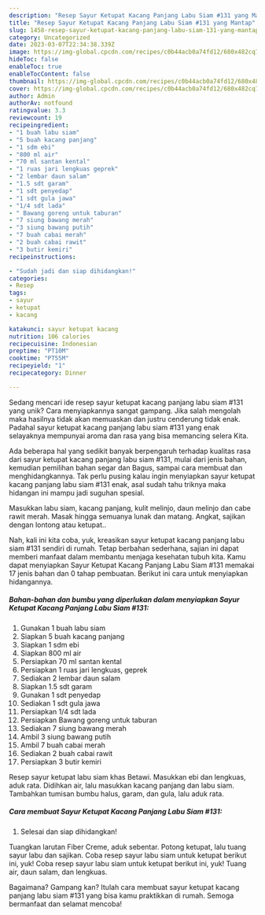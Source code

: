 ```yaml
---
description: "Resep Sayur Ketupat Kacang Panjang Labu Siam #131 yang Mantap"
title: "Resep Sayur Ketupat Kacang Panjang Labu Siam #131 yang Mantap"
slug: 1458-resep-sayur-ketupat-kacang-panjang-labu-siam-131-yang-mantap
category: Uncategorized
date: 2023-03-07T22:34:38.339Z
image: https://img-global.cpcdn.com/recipes/c0b44acb0a74fd12/680x482cq70/sayur-ketupat-kacang-panjang-labu-siam-131-foto-resep-utama.jpg
hideToc: false
enableToc: true
enableTocContent: false
thumbnail: https://img-global.cpcdn.com/recipes/c0b44acb0a74fd12/680x482cq70/sayur-ketupat-kacang-panjang-labu-siam-131-foto-resep-utama.jpg
cover: https://img-global.cpcdn.com/recipes/c0b44acb0a74fd12/680x482cq70/sayur-ketupat-kacang-panjang-labu-siam-131-foto-resep-utama.jpg
author: Admin
authorAv: notfound
ratingvalue: 3.3
reviewcount: 19
recipeingredient:
- "1 buah labu siam"
- "5 buah kacang panjang"
- "1 sdm ebi"
- "800 ml air"
- "70 ml santan kental"
- "1 ruas jari lengkuas geprek"
- "2 lembar daun salam"
- "1.5 sdt garam"
- "1 sdt penyedap"
- "1 sdt gula jawa"
- "1/4 sdt lada"
- " Bawang goreng untuk taburan"
- "7 siung bawang merah"
- "3 siung bawang putih"
- "7 buah cabai merah"
- "2 buah cabai rawit"
- "3 butir kemiri"
recipeinstructions:

- "Sudah jadi dan siap dihidangkan!"
categories:
- Resep
tags:
- sayur
- ketupat
- kacang

katakunci: sayur ketupat kacang 
nutrition: 106 calories
recipecuisine: Indonesian
preptime: "PT10M"
cooktime: "PT55M"
recipeyield: "1"
recipecategory: Dinner

---
```





Sedang mencari ide resep sayur ketupat kacang panjang labu siam #131 yang unik? Cara menyiapkannya sangat gampang. Jika salah mengolah maka hasilnya tidak akan memuaskan dan justru cenderung tidak enak. Padahal sayur ketupat kacang panjang labu siam #131 yang enak selayaknya mempunyai aroma dan rasa yang bisa memancing selera Kita.





Ada beberapa hal yang sedikit banyak berpengaruh terhadap kualitas rasa dari sayur ketupat kacang panjang labu siam #131, mulai dari jenis bahan, kemudian pemilihan bahan segar dan Bagus, sampai cara membuat dan menghidangkannya. Tak perlu pusing kalau ingin menyiapkan sayur ketupat kacang panjang labu siam #131 enak,      asal sudah tahu triknya maka hidangan ini mampu jadi suguhan spesial.














Masukkan labu siam, kacang panjang, kulit melinjo, daun melinjo dan cabe rawit merah. Masak hingga semuanya lunak dan matang. Angkat, sajikan dengan lontong atau ketupat..






Nah, kali ini kita coba, yuk, kreasikan sayur ketupat kacang panjang labu siam #131 sendiri di rumah. Tetap berbahan sederhana, sajian ini dapat memberi manfaat dalam membantu menjaga kesehatan tubuh kita. Kamu dapat menyiapkan Sayur Ketupat Kacang Panjang Labu Siam #131 memakai 17 jenis bahan dan 0 tahap pembuatan. Berikut ini cara untuk menyiapkan hidangannya.

<!--inarticleads1-->

##### Bahan-bahan dan bumbu yang diperlukan dalam menyiapkan Sayur Ketupat Kacang Panjang Labu Siam #131:

1. Gunakan 1 buah labu siam
1. Siapkan 5 buah kacang panjang
1. Siapkan 1 sdm ebi
1. Siapkan 800 ml air
1. Persiapkan 70 ml santan kental
1. Persiapkan 1 ruas jari lengkuas, geprek
1. Sediakan 2 lembar daun salam
1. Siapkan 1.5 sdt garam
1. Gunakan 1 sdt penyedap
1. Sediakan 1 sdt gula jawa
1. Persiapkan 1/4 sdt lada
1. Persiapkan  Bawang goreng untuk taburan
1. Sediakan 7 siung bawang merah
1. Ambil 3 siung bawang putih
1. Ambil 7 buah cabai merah
1. Sediakan 2 buah cabai rawit
1. Persiapkan 3 butir kemiri


Resep sayur ketupat labu siam khas Betawi. Masukkan ebi dan lengkuas, aduk rata. Didihkan air, lalu masukkan kacang panjang dan labu siam. Tambahkan tumisan bumbu halus, garam, dan gula, lalu aduk rata. 

<!--inarticleads2-->

##### Cara membuat Sayur Ketupat Kacang Panjang Labu Siam #131:


1. Selesai dan siap dihidangkan!

Tuangkan larutan Fiber Creme, aduk sebentar. Potong ketupat, lalu tuang sayur labu dan sajikan. Coba resep sayur labu siam untuk ketupat berikut ini, yuk! Coba resep sayur labu siam untuk ketupat berikut ini, yuk! Tuang air, daun salam, dan lengkuas. 

Bagaimana? Gampang kan? Itulah cara membuat sayur ketupat kacang panjang labu siam #131 yang bisa kamu praktikkan di rumah. Semoga bermanfaat dan selamat mencoba!
